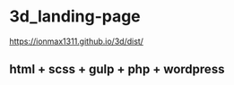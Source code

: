 # 3d_landing-page

https://ionmax1311.github.io/3d/dist/

## **html + scss + gulp + php + wordpress**
